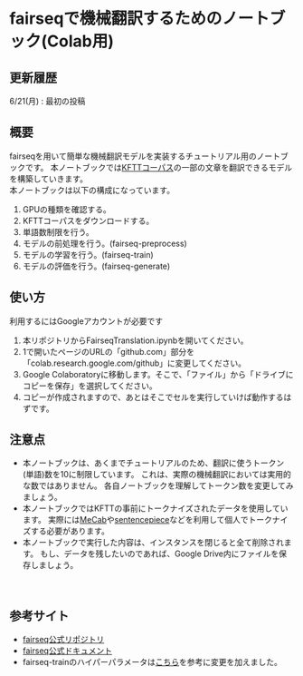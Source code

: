 # fairseqで機械翻訳するためのノートブック(Colab用)


## 更新履歴
6/21(月) : 最初の投稿


## 概要
fairseqを用いて簡単な機械翻訳モデルを実装するチュートリアル用のノートブックです。
本ノートブックでは[KFTTコーパス](http://www.phontron.com/kftt/index-ja.html)の一部の文章を翻訳できるモデルを構築していきます。  
本ノートブックは以下の構成になっています。  
1. GPUの種類を確認する。
2. KFTTコーパスをダウンロードする。
3. 単語数制限を行う。
4. モデルの前処理を行う。(fairseq-preprocess)
5. モデルの学習を行う。(fairseq-train)
6. モデルの評価を行う。(fairseq-generate)


## 使い方

利用するにはGoogleアカウントが必要です  
1. 本リポジトリからFairseqTranslation.ipynbを開いてください。
2. 1で開いたページのURLの「github.com」部分を「colab.research.google.com/github」に変更してください。
3. Google Colaboratoryに移動します。そこで、「ファイル」から「ドライブにコピーを保存」を選択してください。
4. コピーが作成されますので、あとはそこでセルを実行していけば動作するはずです。


## 注意点

- 本ノートブックは、あくまでチュートリアルのため、翻訳に使うトークン(単語)数を10に制限しています。
これは、実際の機械翻訳においては実用的な数ではありません。
各自ノートブックを理解してトークン数を変更してみましょう。
- 本ノートブックではKFTTの事前にトークナイズされたデータを使用しています。
実際には[MeCab](https://taku910.github.io/mecab/)や[sentencepiece](https://github.com/google/sentencepiece)などを利用して個人でトークナイズする必要があります。
- 本ノートブックで実行した内容は、インスタンスを閉じると全て削除されます。
もし、データを残したいのであれば、Google Drive内にファイルを保存しましょう。

　
## 参考サイト
- [fairseq公式リポジトリ](https://github.com/pytorch/fairseq)
- [fairseq公式ドキュメント](https://fairseq.readthedocs.io/en/latest/index.html)
- fairseq-trainのハイパーパラメータは[こちら](https://github.com/MorinoseiMorizo/jparacrawl-finetune/blob/master/en-ja/fine-tune_kftt_fp32.sh)を参考に変更を加えました。  
